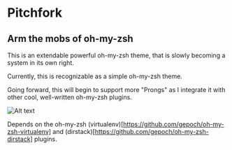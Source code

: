# Pitchfork
## Arm the mobs of oh-my-zsh

This is an extendable powerful oh-my-zsh theme, that is slowly becoming a system in its own right.

Currently, this is recognizable as a simple oh-my-zsh theme.

Going forward, this will begin to support more "Prongs" as I integrate it with other cool, well-written oh-my-zsh plugins.

![Alt text](/screenshot.jpg "Pitchfork in action!")

Depends on the oh-my-zsh (virtualenv)[https://github.com/gepoch/oh-my-zsh-virtualenv] and (dirstack)[https://github.com/gepoch/oh-my-zsh-dirstack] plugins.
